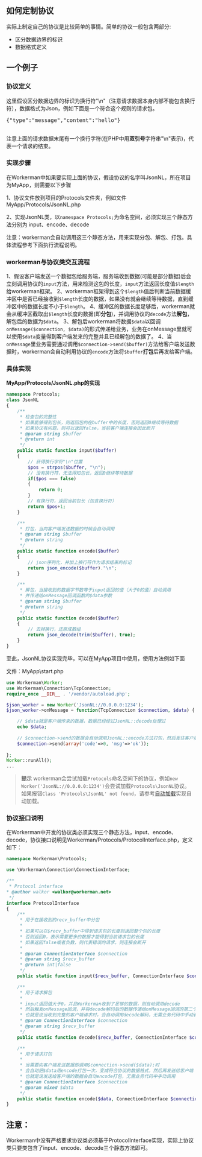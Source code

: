 ## 如何定制协议

实际上制定自己的协议是比较简单的事情。简单的协议一般包含两部分:
 * 区分数据边界的标识
 * 数据格式定义

## 一个例子

### 协议定义
这里假设区分数据边界的标识为换行符"\n"（注意请求数据本身内部不能包含换行符），数据格式为Json，例如下面是一个符合这个规则的请求包。

<pre>
{"type":"message","content":"hello"}

</pre>

注意上面的请求数据末尾有一个换行字符(在PHP中用**双引号**字符串"\n"表示)，代表一个请求的结束。

### 实现步骤
在Workerman中如果要实现上面的协议，假设协议的名字叫JsonNL，所在项目为MyApp，则需要以下步骤

1、协议文件放到项目的Protocols文件夹，例如文件MyApp/Protocols/JsonNL.php

2、实现JsonNL类，以```namespace Protocols;```为命名空间，必须实现三个静态方法分别为 input、encode、decode

注意：workerman会自动调用这三个静态方法，用来实现分包、解包、打包。具体流程参考下面执行流程说明。

### workerman与协议类交互流程
1、假设客户端发送一个数据包给服务端，服务端收到数据(可能是部分数据)后会立刻调用协议的```input```方法，用来检测这包的长度，```input```方法返回长度值```$length```给workerman框架。
2、workerman框架得到这个```$length```值后判断当前数据缓冲区中是否已经接收到```$length```长度的数据，如果没有就会继续等待数据，直到缓冲区中的数据长度不小于```$length```。
4、缓冲区的数据长度足够后，workerman就会从缓冲区截取出```$length```长度的数据(即**分包**)，并调用协议的```decode```方法**解包**，解包后的数据为```$data```。
3、解包后workerman将数据```$data```以回调```onMessage($connection, $data)```的形式传递给业务，业务在onMessage里就可以使用```$data```变量得到客户端发来的完整并且已经解包的数据了。
4、当```onMessage```里业务需要通过调用```$connection->send($buffer)```方法给客户端发送数据时，workerman会自动利用协议的```encode```方法将```$buffer```**打包**后再发给客户端。

### 具体实现

**MyApp/Protocols/JsonNL.php的实现**

```php
namespace Protocols;
class JsonNL
{
    /**
     * 检查包的完整性
     * 如果能够得到包长，则返回包的在buffer中的长度，否则返回0继续等待数据
     * 如果协议有问题，则可以返回false，当前客户端连接会因此断开
     * @param string $buffer
     * @return int
     */
    public static function input($buffer)
    {
        // 获得换行字符"\n"位置
        $pos = strpos($buffer, "\n");
        // 没有换行符，无法得知包长，返回0继续等待数据
        if($pos === false)
        {
            return 0;
        }
        // 有换行符，返回当前包长（包含换行符）
        return $pos+1;
    }

    /**
     * 打包，当向客户端发送数据的时候会自动调用
     * @param string $buffer
     * @return string
     */
    public static function encode($buffer)
    {
        // json序列化，并加上换行符作为请求结束的标记
        return json_encode($buffer)."\n";
    }

    /**
     * 解包，当接收到的数据字节数等于input返回的值（大于0的值）自动调用
     * 并传递给onMessage回调函数的$data参数
     * @param string $buffer
     * @return string
     */
    public static function decode($buffer)
    {
        // 去掉换行，还原成数组
        return json_decode(trim($buffer), true);
    }
}
```

至此，JsonNL协议实现完毕，可以在MyApp项目中使用，使用方法例如下面

文件：MyApp\start.php
```php
use Workerman\Worker;
use Workerman\Connection\TcpConnection;
require_once __DIR__ . '/vendor/autoload.php';

$json_worker = new Worker('JsonNL://0.0.0.0:1234');
$json_worker->onMessage = function(TcpConnection $connection, $data) {

    // $data就是客户端传来的数据，数据已经经过JsonNL::decode处理过
    echo $data;
    
    // $connection->send的数据会自动调用JsonNL::encode方法打包，然后发往客户端
    $connection->send(array('code'=>0, 'msg'=>'ok'));
    
};
Worker::runAll();
...
```

> **提示**
> workerman会尝试加载`Protocols`命名空间下的协议，例如`new Worker('JsonNL://0.0.0.0:1234')`会尝试加载`Protocols\JsonNL`协议。
> 如果报错`Class 'Protocols\JsonNL' not found`，请参考[自动加载](../faq/autoload.md)实现自动加载。

### 协议接口说明
在Workerman中开发的协议类必须实现三个静态方法，input、encode、decode，协议接口说明见Workerman/Protocols/ProtocolInterface.php，定义如下：
```php
namespace Workerman\Protocols;

use \Workerman\Connection\ConnectionInterface;

/**
 * Protocol interface
* @author walkor <walkor@workerman.net>
 */
interface ProtocolInterface
{
    /**
     * 用于在接收到的recv_buffer中分包
     *
     * 如果可以在$recv_buffer中得到请求包的长度则返回整个包的长度
     * 否则返回0，表示需要更多的数据才能得到当前请求包的长度
     * 如果返回false或者负数，则代表错误的请求，则连接会断开
     *
     * @param ConnectionInterface $connection
     * @param string $recv_buffer
     * @return int|false
     */
    public static function input($recv_buffer, ConnectionInterface $connection);

    /**
     * 用于请求解包
     *
     * input返回值大于0，并且Workerman收到了足够的数据，则自动调用decode
     * 然后触发onMessage回调，并将decode解码后的数据传递给onMessage回调的第二个参数
     * 也就是说当收到完整的客户端请求时，会自动调用decode解码，无需业务代码中手动调用
     * @param ConnectionInterface $connection
     * @param string $recv_buffer
     */
    public static function decode($recv_buffer, ConnectionInterface $connection);

    /**
     * 用于请求打包
     *
     * 当需要向客户端发送数据即调用$connection->send($data);时
     * 会自动把$data用encode打包一次，变成符合协议的数据格式，然后再发送给客户端
     * 也就是说发送给客户端的数据会自动encode打包，无需业务代码中手动调用
     * @param ConnectionInterface $connection
     * @param mixed $data
     */
    public static function encode($data, ConnectionInterface $connection);
}
```

## 注意：
Workerman中没有严格要求协议类必须基于ProtocolInterface实现，实际上协议类只要类包含了input、encode、decode三个静态方法即可。









